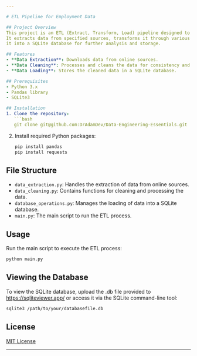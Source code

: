 ```yaml
---

# ETL Pipeline for Employment Data

## Project Overview
This project is an ETL (Extract, Transform, Load) pipeline designed to process and store employment data.
It extracts data from specified sources, transforms it through various cleaning and processing steps, and loads
it into a SQLite database for further analysis and storage.

## Features
- **Data Extraction**: Downloads data from online sources.
- **Data Cleaning**: Processes and cleans the data for consistency and usability.
- **Data Loading**: Stores the cleaned data in a SQLite database.

## Prerequisites
- Python 3.x
- Pandas library
- SQLite3

## Installation
1. Clone the repository:
   ```bash
   git clone git@github.com:DrAdamDev/Data-Engineering-Essentials.git
   ```
2. Install required Python packages:
   ```bash
   pip install pandas
   pip install requests
   ```

## File Structure
- `data_extraction.py`: Handles the extraction of data from online sources.
- `data_cleaning.py`: Contains functions for cleaning and processing the data.
- `database_operations.py`: Manages the loading of data into a SQLite database.
- `main.py`: The main script to run the ETL process.

## Usage
Run the main script to execute the ETL process:
```bash
python main.py
```

## Viewing the Database
To view the SQLite database, upload the .db file provided to https://sqliteviewer.app/ or access it via the SQLite command-line tool:
```bash
sqlite3 /path/to/your/databasefile.db
```

## License
[MIT License](LICENSE)

---
```

